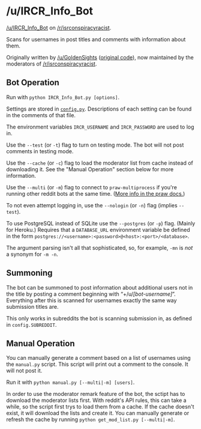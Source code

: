 # /u/IRCR_Info_Bot

[/u/IRCR_Info_Bot](http://www.reddit.com/user/IRCR_Info_Bot) on [/r/isrconspiracyracist](http://www.reddit.com/r/isrconspiracyracist).

Scans for usernames in post titles and comments with information about them.

Originally written by [/u/GoldenSights](http://www.reddit.com/user/GoldenSights) ([original code](https://github.com/voussoir/reddit/blob/68b45302fb9fd8129a0ebc41f936ebbb08bad0f3/TitleNames/titlenames.py)), now maintained by the moderators of [/r/isrconspiracyracist](http://www.reddit.com/r/isrconspiracyracist).


## Bot Operation

Run with `python IRCR_Info_Bot.py [options]`.

Settings are stored in [`config.py`](https://github.com/AnSq/IRCR_Info_Bot/blob/master/config.py). Descriptions of each setting can be found in the comments of that file.

The environment variables `IRCR_USERNAME` and `IRCR_PASSWORD` are used to log in.

Use the `--test` (or `-t`) flag to turn on testing mode. The bot will not post comments in testing mode.

Use the `--cache` (or `-c`) flag to load the moderator list from cache instead of downloading it. See the "Manual Operation" section below for more information.

Use the `--multi` (or `-m`) flag to connect to `praw-multiprocess` if you're running other reddit bots at the same time. ([More info in the praw docs.](http://praw.readthedocs.org/en/latest/pages/multiprocess.html))

To not even attempt logging in, use the `--nologin` (or `-n`) flag (implies `--test`).

To use PostgreSQL instead of SQLite use the `--postgres` (or `-p`) flag. (Mainly for Heroku.) Requires that a `DATABASE_URL` environment variable be defined in the form `postgres://<username>:<password>@<host>:<port>/<database>`.

The argument parsing isn't all that sophisticated, so, for example, `-mn` is *not* a synonym for `-m -n`.


## Summoning

The bot can be summoned to post information about additional users not in the title by posting a comment beginning with “+/u/*[bot-username]*”. Everything after this is scanned for usernames exactly the same way submission titles are.

This only works in subreddits the bot is scanning submission in, as defined in `config.SUBREDDIT`.


## Manual Operation

You can manually generate a comment based on a list of usernames using the `manual.py` script. This script will print out a comment to the console. It will not post it.

Run it with `python manual.py [--multi|-m] [users]`.

In order to use the moderator remark feature of the bot, the sctipt has to download the moderator lists first. With reddit's API rules, this can take a while, so the script first trys to load them from a cache. If the cache doesn't exist, it will download the lists and create it. You can manually generate or refresh the cache by running `python get_mod_list.py [--multi|-m]`.
